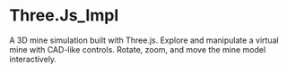 # Three.Js_Impl
A 3D mine simulation built with Three.js. Explore and manipulate a virtual mine with CAD-like controls. Rotate, zoom, and move the mine model interactively.
